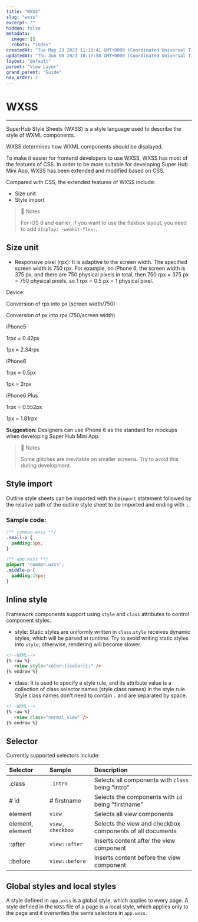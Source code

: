 ```yaml
---
title: "WXSS"
slug: "wxss"
excerpt: ""
hidden: false
metadata: 
  image: []
  robots: "index"
createdAt: "Tue May 23 2023 11:13:41 GMT+0000 (Coordinated Universal Time)"
updatedAt: "Thu Jun 08 2023 10:17:58 GMT+0000 (Coordinated Universal Time)"
layout: "default"
parent: "View Layer"
grand_parent: "Guide"
nav_order: 2
---
```

# WXSS 
*** 
SuperHub Style Sheets (WXSS) is a style language used to describe the style of WXML components.

WXSS determines how WXML components should be displayed.

To make it easier for frontend developers to use WXSS, WXSS has most of the features of CSS. In order to be more suitable for developing Super Hub Mini App, WXSS has been extended and modified based on CSS.

Compared with CSS, the extended features of WXSS include:

- Size unit
- Style import

> 📘 Notes
> 
> For iOS 8 and earlier, if you want to use the flexbox layout, you need to add `display: -webkit-flex;`.

## Size unit

- Responsive pixel (rpx): It is adaptive to the screen width. The specified screen width is 750 rpx. For example, on iPhone 6, the screen width is 375 px, and there are 750 physical pixels in total, then 750 rpx = 375 px = 750 physical pixels, so 1 rpx = 0.5 px = 1 physical pixel.

Device

Conversion of rpx into px (screen width/750)

Conversion of px into rpx (750/screen width)

iPhone5

1rpx = 0.42px

1px = 2.34rpx

iPhone6

1rpx = 0.5px

1px = 2rpx

iPhone6 Plus

1rpx = 0.552px

1px = 1.81rpx

**Suggestion:** Designers can use iPhone 6 as the standard for mockups when developing Super Hub Mini App.

> 📘 Notes
> 
> Some glitches are inevitable on smaller screens. Try to avoid this during development.

## Style import

Outline style sheets can be imported with the `@import` statement followed by the relative path of the outline style sheet to be imported and ending with `;`.

### Sample code:

```css
/** common.wxss **/
.small-p {
  padding:5px;
}
```

```css
/** app.wxss **/
@import "common.wxss";
.middle-p {
  padding:15px;
}
```

## Inline style

Framework components support using `style` and `class` attributes to control component styles.

- style: Static styles are uniformly written in `class`.`style` receives dynamic styles, which will be parsed at runtime. Try to avoid writing static styles into `style`; otherwise, rendering will become slower.
```html
<!--WXML-->
{% raw %}
   <view style="color:{{color}};" />
{% endraw %}
```
- class: It is used to specify a style rule, and its attribute value is a collection of class selector names (style class names) in the style rule. Style class names don't need to contain `.` and are separated by space.
```html
<!--WXML-->
{% raw %}
   <view class="normal_view" />
{% endraw %}
```

## Selector

Currently supported selectors include:

| Selector         | Sample           | Description                                               |
| :--------------- | :--------------- | :-------------------------------------------------------- |
| .class           | `.intro`         | Selects all components with `class` being "intro"         |
| # id             | # firstname      | Selects the components with `id` being "firstname"        |
| element          | `view`           | Selects all view components                               |
| element, element | `view, checkbox` | Selects the view and checkbox components of all documents |
| ::after          | `view::after`    | Inserts content after the view component                  |
| ::before         | `view::before`   | Inserts content before the view component                 |

## Global styles and local styles

A style defined in `app.wxss` is a global style, which applies to every page. A style defined in the `WXSS` file of a page is a local style, which applies only to the page and it overwrites the same selectors in `app.wxss`.
